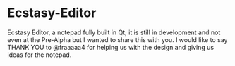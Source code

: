 # Ecstasy-Editor
Ecstasy Editor, a notepad fully built in Qt; it is still in development and not even at the Pre-Alpha but I wanted to share this with you. I would like to say THANK YOU to @fraaaaa4 for helping us with the design and giving us ideas for the notepad.

